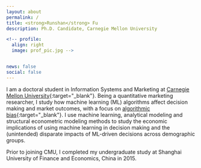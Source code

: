 ```yaml
---
layout: about
permalink: /
title: <strong>Runshan</strong> Fu
description: Ph.D. Candidate, Carnegie Mellon University

<!-- profile:
  align: right
  image: prof_pic.jpg -->


news: false
social: false
---
```


I am a doctoral student in Information Systems and Marketing at [Carnegie Mellon University](https://www.cmu.edu/){:target="\_blank"}. Being a quantitative marketing researcher, I study how machine learning (ML) algorithms affect decision making and market outcomes, with a focus on [algorithmic bias](https://en.wikipedia.org/wiki/Algorithmic_bias){:target="\_blank"}. I use machine learning, analytical modeling and structural econometric modeling methods to study the economic implications of using machine learning in decision making and the (unintended) disparate impacts of ML-driven decisions across demographic groups.


Prior to joining CMU, I completed my undergraduate study at Shanghai University of Finance and Economics, China in 2015.

<!-- Link to your social media connections, too. This theme is set up to use [Font Awesome icons](http://fortawesome.github.io/Font-Awesome/){:target="\_blank"} and [Academicons](https://jpswalsh.github.io/academicons/){:target="\_blank"}, like the ones below. Add your Facebook, Twitter, LinkedIn, Google Scholar, or just disable all of them. -->
